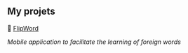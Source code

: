 ## My projets

📱 [FlipWord](https://flipword.io/)

_Mobile application to facilitate the learning of foreign words_
